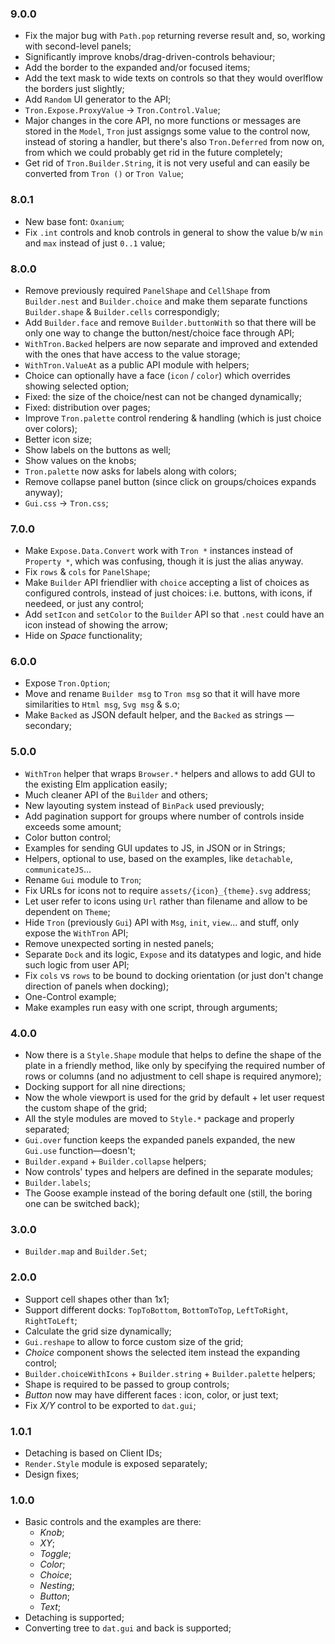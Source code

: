 ### 9.0.0

* Fix the major bug with `Path.pop` returning reverse result and, so, working with second-level panels;
* Significantly improve knobs/drag-driven-controls behaviour;
* Add the border to the expanded and/or focused items;
* Add the text mask to wide texts on controls so that they would overlflow the borders just slightly;
* Add `Random` UI generator to the API;
* `Tron.Expose.ProxyValue` -> `Tron.Control.Value`;
* Major changes in the core API, no more functions or messages are stored in the `Model`, `Tron` just assigngs some value to the control now, instead of storing a handler, but there's also `Tron.Deferred` from now on, from which we could probably get rid in the future completely;
* Get rid of `Tron.Builder.String`, it is not very useful and can easily be converted from `Tron ()` or `Tron Value`;

### 8.0.1

* New base font: `Oxanium`;
* Fix `.int` controls and knob controls in general to show the value b/w `min` and `max` instead of just `0..1` value;

### 8.0.0

* Remove previously required `PanelShape` and `CellShape` from `Builder.nest` and `Builder.choice` and make them separate functions `Builder.shape` & `Builder.cells` correspondigly;
* Add `Builder.face` and remove `Builder.buttonWith` so that there will be only one way to change the button/nest/choice face through API;
* `WithTron.Backed` helpers are now separate and improved and extended with the ones that have access to the value storage;
* `WithTron.ValueAt` as a public API module with helpers;
* Choice can optionally have a face (`icon` / `color`) which overrides showing selected option;
* Fixed: the size of the choice/nest can not be changed dynamically;
* Fixed: distribution over pages;
* Improve `Tron.palette` control rendering & handling (which is just choice over colors);
* Better icon size;
* Show labels on the buttons as well;
* Show values on the knobs;
* `Tron.palette` now asks for labels along with colors;
* Remove collapse panel button (since click on groups/choices expands anyway);
* `Gui.css` -> `Tron.css`;

### 7.0.0

* Make `Expose.Data.Convert` work with `Tron *` instances instead of `Property *`, which was confusing, though it is just the alias anyway.
* Fix `rows` & `cols` for `PanelShape`;
* Make `Builder` API friendlier with `choice` accepting a list of choices as configured controls, instead of just choices: i.e. buttons, with icons, if needeed, or just any control;
* Add `setIcon` and `setColor` to the `Builder` API so that `.nest` could have an icon instead of showing the arrow;
* Hide on _Space_ functionality;

### 6.0.0

* Expose `Tron.Option`;
* Move and rename `Builder msg` to `Tron msg` so that it will have more similarities to `Html msg`, `Svg msg` & s.o;
* Make `Backed` as JSON default helper, and the `Backed` as strings — secondary;

### 5.0.0

* `WithTron` helper that wraps `Browser.*` helpers and allows to add GUI to the existing Elm application easily;
* Much cleaner API of the `Builder` and others;
* New layouting system instead of `BinPack` used previously;
* Add pagination support for groups where number of controls inside exceeds some amount;
* Color button control;
* Examples for sending GUI updates to JS, in JSON or in Strings;
* Helpers, optional to use, based on the examples, like `detachable`, `communicateJS`...
* Rename `Gui` module to `Tron`;
* Fix URLs for icons not to require `assets/{icon}_{theme}.svg` address;
* Let user refer to icons using `Url` rather than filename and allow to be dependent on `Theme`;
* Hide `Tron` (previously `Gui`) API with `Msg`, `init`, `view`... and stuff, only expose the `WithTron` API;
* Remove unexpected sorting in nested panels;
* Separate `Dock` and its logic, `Expose` and its datatypes and logic, and hide such logic from user API;
* Fix `cols` vs `rows` to be bound to docking orientation (or just don't change direction of panels when docking);
* One-Control example;
* Make examples run easy with one script, through arguments;

### 4.0.0

* Now there is a `Style.Shape` module that helps to define the shape of the plate in a friendly method, like only by specifying the required number of rows or columns (and no adjustment to cell shape is required anymore);
* Docking support for all nine directions;
* Now the whole viewport is used for the grid by default + let user request the custom shape of the grid;
* All the style modules are moved to `Style.*` package and properly separated;
* `Gui.over` function keeps the expanded panels expanded, the new `Gui.use` function—doesn't;
* `Builder.expand` + `Builder.collapse` helpers;
* Now controls' types and helpers are defined in the separate modules;
* `Builder.labels`;
* The Goose example instead of the boring default one (still, the boring one can be switched back);

### 3.0.0

* `Builder.map` and `Builder.Set`;

### 2.0.0

* Support cell shapes other than 1x1;
* Support different docks: `TopToBottom`, `BottomToTop`, `LeftToRight`, `RightToLeft`;
* Calculate the grid size dynamically;
* `Gui.reshape` to allow to force custom size of the grid;
* _Choice_ component shows the selected item instead the expanding control;
* `Builder.choiceWithIcons` + `Builder.string` + `Builder.palette` helpers;
* Shape is required to be passed to group controls;
* _Button_ now may have different faces : icon, color, or just text;
* Fix _X/Y_ control to be exported to `dat.gui`;

### 1.0.1

* Detaching is based on Client IDs;
* `Render.Style` module is exposed separately;
* Design fixes;

### 1.0.0

* Basic controls and the examples are there:
    * _Knob_;
    * _XY_;
    * _Toggle_;
    * _Color_;
    * _Choice_;
    * _Nesting_;
    * _Button_;
    * _Text_;
* Detaching is supported;
* Converting tree to `dat.gui` and back is supported;
